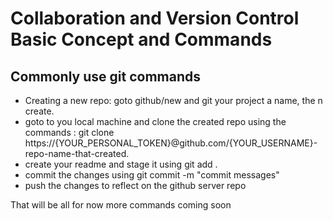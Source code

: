 # Collaboration and Version Control Basic Concept and Commands
## Commonly use git commands

* Creating a new repo: goto github/new and git your project a name, the n create.
* goto to you local machine and clone the created repo using the commands : git clone https://{YOUR_PERSONAL_TOKEN}@github.com/{YOUR_USERNAME}-repo-name-that-created.
* create your readme and stage it using git add .
* commit the changes using git commit -m "commit messages"
* push the changes to reflect on the github server repo

That will  be all for now more commands coming soon 
